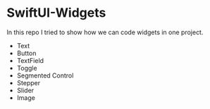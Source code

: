 # SwiftUI-Widgets

In this repo I tried to show how we can code widgets in one project.

- Text
- Button
- TextField
- Toggle
- Segmented Control
- Stepper
- Slider
- Image

